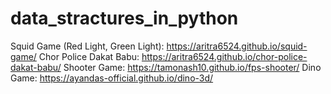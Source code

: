 # data_stractures_in_python

Squid Game (Red Light, Green Light): https://aritra6524.github.io/squid-game/
Chor Police Dakat Babu: https://aritra6524.github.io/chor-police-dakat-babu/
Shooter Game: https://tamonash10.github.io/fps-shooter/
Dino Game: https://ayandas-official.github.io/dino-3d/
